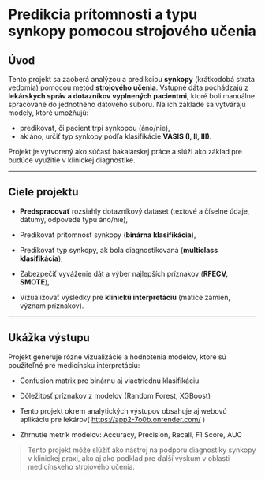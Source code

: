 # Predikcia prítomnosti a typu synkopy pomocou strojového učenia

## Úvod

Tento projekt sa zaoberá analýzou a predikciou **synkopy** (krátkodobá strata vedomia) pomocou metód **strojového učenia**.  Vstupné dáta pochádzajú z **lekárskych správ a dotazníkov vyplnených pacientmi**, ktoré boli manuálne spracované do jednotného dátového súboru. Na ich základe sa vytvárajú modely, ktoré umožňujú:

- predikovať, či pacient trpí synkopou (áno/nie),
- ak áno, určiť typ synkopy podľa klasifikácie **VASIS (I, II, III)**.

Projekt je vytvorený ako súčasť bakalárskej práce a slúži ako základ pre budúce využitie v klinickej diagnostike.

---
## Ciele projektu
- **Predspracovať** rozsiahly dotazníkový dataset (textové a číselné údaje, dátumy, odpovede typu áno/nie),

- Predikovať prítomnosť synkopy (**binárna klasifikácia**),

- Predikovať typ synkopy, ak bola diagnostikovaná (**multiclass klasifikácia**),

- Zabezpečiť vyváženie dát a výber najlepších príznakov (**RFECV, SMOTE**),

- Vizualizovať výsledky pre **klinickú interpretáciu** (matíce zámien, význam príznakov).

---

## Ukážka výstupu
Projekt generuje rôzne vizualizácie a hodnotenia modelov, ktoré sú použiteľné pre medicínsku interpretáciu:

- Confusion matrix pre binárnu aj viactriednu klasifikáciu

- Dôležitosť príznakov z modelov (Random Forest, XGBoost)
- Tento projekt okrem analytických výstupov obsahuje aj webovú aplikáciu pre lekárov( https://app2-7o0b.onrender.com/ )

- Zhrnutie metrík modelov: Accuracy, Precision, Recall, F1 Score, AUC

> Tento projekt môže slúžiť ako nástroj na podporu diagnostiky synkopy v klinickej praxi, ako aj ako podklad pre ďalší výskum v oblasti medicínskeho strojového učenia.


